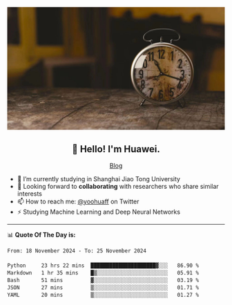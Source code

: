<div align="center">
  <a href="https://github.com/JHW5981">
    <img src="./assets/background.jpg">
  </a>
</div>

<h2 align="center">👋 Hello! I'm Huawei.</h2>
<p align="center">
  <a href="https://blog.csdn.net/Edward__J?spm=1000.2115.3001.5343">Blog</a>
</p>


- 🔭 I’m currently studying in Shanghai Jiao Tong University
- 💬 Looking forward to **collaborating** with researchers who share similar interests
- 📫 How to reach me: [@yoohuaff](https://twitter.com/yoohuaff) on Twitter
- ⚡ Studying Machine Learning and Deep Neural Networks

-------
📊 **Quote Of The Day is:**
<!--START_SECTION:waka-->

```txt
From: 18 November 2024 - To: 25 November 2024

Python     23 hrs 22 mins  █████████████████████▓░░░   86.90 %
Markdown   1 hr 35 mins    █▒░░░░░░░░░░░░░░░░░░░░░░░   05.91 %
Bash       51 mins         ▓░░░░░░░░░░░░░░░░░░░░░░░░   03.19 %
JSON       27 mins         ▒░░░░░░░░░░░░░░░░░░░░░░░░   01.71 %
YAML       20 mins         ▒░░░░░░░░░░░░░░░░░░░░░░░░   01.27 %
```

<!--END_SECTION:waka-->
